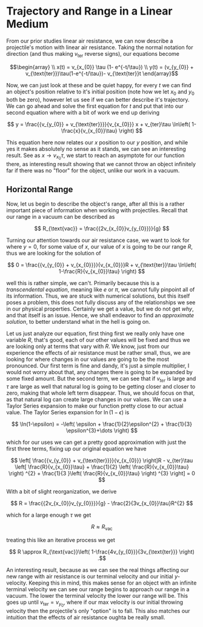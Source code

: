 # Trajectory and Range in a Linear Medium

From our prior studies linear air resistance, we can now describe a projectile's motion with linear air resistance. Taking the normal notation for direction (and thus making $v_{\text{ter}}$ reverse signs), our equations become 

```math
\begin{array}
 \\
x(t) = v_{x_{0}} \tau (1- e^{-t/\tau}) \\
y(t) = (v_{y_{0}} + v_{\text{ter}})\tau(1-e^{-t/\tau})- v_{\text{ter}}t
\end{array}
```

Now, we can just look at these and be quiet happy, for every $t$ we can find an object's position relative to it's initial position (note how we let $x_{0}$ and $y_{0}$ both be zero), however let us see if we can better describe it's trajectory. We can go ahead and solve the first equation for $t$ and put that into our second equation where with a bit of work we end up deriving 

$$
y = \frac{{v_{y_{0}} + v_{\text{ter}}}}{v_{x_{0}}} x + v_{ter}\tau \ln\left( 1-\frac{x}{v_{x_{0}}\tau} \right)
$$

This equation here now relates our $x$ position to our $y$ position, and while yes it makes absolutely no sense as it stands, we can see an interesting result. See as $x \to v_{x_{0}}\tau$, we start to reach an asymptote for our function there, as interesting result showing that we cannot throw an object infinitely far if there was no "floor" for the object, unlike our work in a vacuum. 

## Horizontal Range

Now, let us begin to describe the object's range, after all this is a rather important piece of information when working with projectiles. Recall that our range in a vacuum can be described as

$$
R_{\text{vac}} =  \frac{{2v_{x_{0}}v_{y_{0}}}}{g}
$$

Turning our attention towards our air resistance case, we want to look for where $y = 0$, for some value of $x$, our value of $x$ is going to be our range $R$, thus we are looking for the solution of

$$
0 = \frac{{v_{y_{0}} + v_{x_{0}}}}{v_{x_{0}}}R + v_{\text{ter}}\tau \ln\left( 1-\frac{R}{v_{x_{0}}\tau} \right)
$$

well this is rather simple, we can't. Primarily because this is a *transcendental equation*, meaning like $e$ or $\pi$, we cannot fully pinpoint all of its information. Thus, we are stuck with numerical solutions, but this itself poses a problem, this does not fully discuss any of the relationships we see in our physical properties. Certainly we get a value, but we do not get *why*, and that itself is an issue. Hence, we shall endeavor to find an *approximate solution*, to better understand what in the hell is going on. 

Let us just analyze our equation, first thing first we really only have one variable $R$, that's good, each of our other values will be fixed and thus we are looking only at terms that vary with $R$. We know, just from our experience the effects of air resistance must be rather small, thus, we are looking for where changes in our values are going to be the most pronounced. Our first term is fine and dandy, it's just a simple multiplier, I would not worry about that, any changes there is going to be expanded by some fixed amount. But the second term, we can see that if $v_{ter}$ is large and $\tau$ are large as well that natural log is going to be getting closer and closer to zero, making that whole left term disappear. Thus, we should focus on that, as that natural log can create large changes in our values. We can use a Taylor Series expansion to make our function pretty close to our actual value. The Taylor Series expansion for $\ln(1-\epsilon )$ is 

$$
\ln(1-\epsilon) = -\left( \epsilon + \frac{1}{2}\epsilon^{2} + \frac{1}{3} \epsilon^{3}+\dots \right)
$$

which for our uses we can get a pretty good approximation with just the first three terms, fixing up our original equation we have

$$
\left[ \frac{{v_{y_{0}} + v_{\text{ter}}}}{v_{x_{0}}} \right]R - v_{ter}\tau \left[ \frac{R}{v_{x_{0}}\tau}  + \frac{1}{2} \left( \frac{R}{v_{x_{0}}\tau} \right) ^{2} + \frac{1}{3 }\left( \frac{R}{v_{x_{0}}\tau} \right) ^{3} \right] = 0
$$

With a bit of slight reorganization, we derive 

$$
R = \frac{{2v_{x_{0}}v_{y_{0}}}}{g} - \frac{2}{3v_{x_{0}}\tau}R^{2}
$$ 

which for a large enough $\tau$ we get 

$$
R \approx R_{\text{vac}}
$$

treating this like an iterative process we get

$$
R \approx R_{\text{vac}}\left( 1-\frac{4v_{y_{0}}}{3v_{\text{ter}}} \right)
.$$

An interesting result, because as we can see the real things affecting our new range with air resistance is our terminal velocity and our initial $y$-velocity.  Keeping this in mind, this makes sense for an object with an infinite terminal velocity we can see our range begins to approach our range in a vacuum. The lower the terminal velocity the lower our range will be. This goes up until $v_{\text{ter}} = v_{y_{0}}$, where if our max velocity is our initial throwing velocity then the projectile's only "option" is to fall. This also matches our intuition that the effects of air resistance oughta be really small. 
